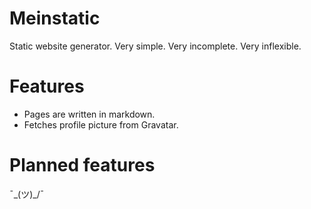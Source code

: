 # Meinstatic

Static website generator. Very simple. Very incomplete. Very inflexible.

# Features

- Pages are written in markdown.
- Fetches profile picture from Gravatar.

# Planned features

¯\_(ツ)_/¯
